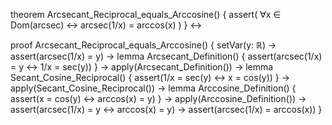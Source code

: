theorem Arcsecant_Reciprocal_equals_Arccosine() {
  assert(
    ∀x ∈ Dom(arcsec) ↔ arcsec(1/x) = arccos(x)
  )
} ↔

proof Arcsecant_Reciprocal_equals_Arccosine() {
  setVar(y: ℝ) →
  assert(arcsec(1/x) = y) →
  lemma Arcsecant_Definition() {
    assert(arcsec(1/x) = y ↔ 1/x = sec(y))
  } →
  apply(Arcsecant_Definition()) →
  lemma Secant_Cosine_Reciprocal() {
    assert(1/x = sec(y) ↔ x = cos(y))
  } →
  apply(Secant_Cosine_Reciprocal()) →
  lemma Arccosine_Definition() {
    assert(x = cos(y) ↔ arccos(x) = y)
  } →
  apply(Arccosine_Definition()) →
  assert(arcsec(1/x) = y ↔ arccos(x) = y) →
  assert(arcsec(1/x) = arccos(x))
}